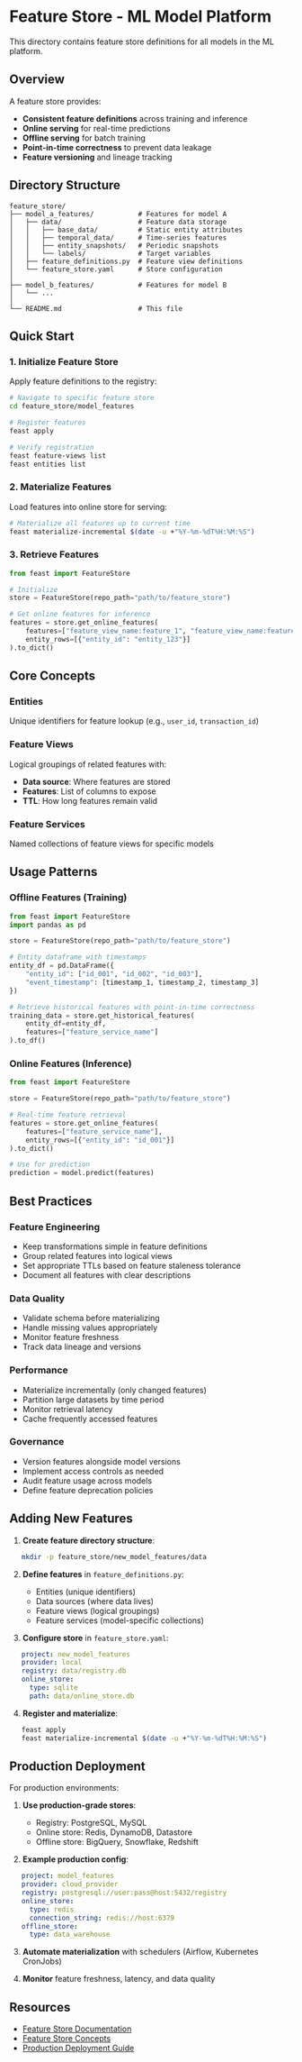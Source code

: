 # Feature Store - ML Model Platform

This directory contains feature store definitions for all models in the ML platform.

## Overview

A feature store provides:
- **Consistent feature definitions** across training and inference
- **Online serving** for real-time predictions  
- **Offline serving** for batch training
- **Point-in-time correctness** to prevent data leakage
- **Feature versioning** and lineage tracking

## Directory Structure
```
feature_store/
├── model_a_features/           # Features for model A
│   ├── data/                   # Feature data storage
│   │   ├── base_data/          # Static entity attributes
│   │   ├── temporal_data/      # Time-series features
│   │   ├── entity_snapshots/   # Periodic snapshots
│   │   └── labels/             # Target variables
│   ├── feature_definitions.py  # Feature view definitions
│   └── feature_store.yaml      # Store configuration
│
├── model_b_features/           # Features for model B
│   └── ...
│
└── README.md                   # This file
```

## Quick Start

### 1. Initialize Feature Store

Apply feature definitions to the registry:
```bash
# Navigate to specific feature store
cd feature_store/model_features

# Register features
feast apply

# Verify registration
feast feature-views list
feast entities list
```

### 2. Materialize Features

Load features into online store for serving:
```bash
# Materialize all features up to current time
feast materialize-incremental $(date -u +"%Y-%m-%dT%H:%M:%S")
```

### 3. Retrieve Features
```python
from feast import FeatureStore

# Initialize
store = FeatureStore(repo_path="path/to/feature_store")

# Get online features for inference
features = store.get_online_features(
    features=["feature_view_name:feature_1", "feature_view_name:feature_2"],
    entity_rows=[{"entity_id": "entity_123"}]
).to_dict()
```

## Core Concepts

### Entities
Unique identifiers for feature lookup (e.g., `user_id`, `transaction_id`)

### Feature Views
Logical groupings of related features with:
- **Data source**: Where features are stored
- **Features**: List of columns to expose
- **TTL**: How long features remain valid

### Feature Services
Named collections of feature views for specific models

## Usage Patterns

### Offline Features (Training)
```python
from feast import FeatureStore
import pandas as pd

store = FeatureStore(repo_path="path/to/feature_store")

# Entity dataframe with timestamps
entity_df = pd.DataFrame({
    "entity_id": ["id_001", "id_002", "id_003"],
    "event_timestamp": [timestamp_1, timestamp_2, timestamp_3]
})

# Retrieve historical features with point-in-time correctness
training_data = store.get_historical_features(
    entity_df=entity_df,
    features=["feature_service_name"]
).to_df()
```

### Online Features (Inference)
```python
from feast import FeatureStore

store = FeatureStore(repo_path="path/to/feature_store")

# Real-time feature retrieval
features = store.get_online_features(
    features=["feature_service_name"],
    entity_rows=[{"entity_id": "id_001"}]
).to_dict()

# Use for prediction
prediction = model.predict(features)
```

## Best Practices

### Feature Engineering
- Keep transformations simple in feature definitions
- Group related features into logical views
- Set appropriate TTLs based on feature staleness tolerance
- Document all features with clear descriptions

### Data Quality
- Validate schema before materializing
- Handle missing values appropriately
- Monitor feature freshness
- Track data lineage and versions

### Performance
- Materialize incrementally (only changed features)
- Partition large datasets by time period
- Monitor retrieval latency
- Cache frequently accessed features

### Governance
- Version features alongside model versions
- Implement access controls as needed
- Audit feature usage across models
- Define feature deprecation policies

## Adding New Features

1. **Create feature directory structure**:
```bash
   mkdir -p feature_store/new_model_features/data
```

2. **Define features** in `feature_definitions.py`:
   - Entities (unique identifiers)
   - Data sources (where data lives)
   - Feature views (logical groupings)
   - Feature services (model-specific collections)

3. **Configure store** in `feature_store.yaml`:
```yaml
   project: new_model_features
   provider: local
   registry: data/registry.db
   online_store:
     type: sqlite
     path: data/online_store.db
```

4. **Register and materialize**:
```bash
   feast apply
   feast materialize-incremental $(date -u +"%Y-%m-%dT%H:%M:%S")
```

## Production Deployment

For production environments:

1. **Use production-grade stores**:
   - Registry: PostgreSQL, MySQL
   - Online store: Redis, DynamoDB, Datastore
   - Offline store: BigQuery, Snowflake, Redshift

2. **Example production config**:
```yaml
   project: model_features
   provider: cloud_provider
   registry: postgresql://user:pass@host:5432/registry
   online_store:
     type: redis
     connection_string: redis://host:6379
   offline_store:
     type: data_warehouse
```

3. **Automate materialization** with schedulers (Airflow, Kubernetes CronJobs)

4. **Monitor** feature freshness, latency, and data quality

## Resources

- [Feature Store Documentation](https://docs.feast.dev/)
- [Feature Store Concepts](https://docs.feast.dev/getting-started/concepts)
- [Production Deployment Guide](https://docs.feast.dev/how-to-guides/running-feast-in-production)